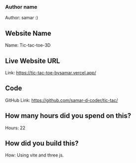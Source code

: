 ### Author name

Author: samar :)


## Website Name

Name: Tic-tac-toe-3D

## Live Website URL

Link: https://tic-tac-toe-bysamar.vercel.app/

## Code

GitHub Link: https://github.com/samar-d-coder/tic-tac/

## How many hours did you spend on this?

Hours: 22

## How did you build this?

How: Using vite and three js.
